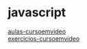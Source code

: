 # javascript 
<a href='https://gabrielryanft.github.io/learning/cursoemvideo/javascript/aulas-cursoemvideo/' target='_blank' rel='next'>aulas-cursoemvideo</a><br/>
<a href='https://gabrielryanft.github.io/learning/cursoemvideo/javascript/exercicios-cursoemvideo/' target='_blank' rel='next'>exercicios-cursoemvideo</a><br/>
